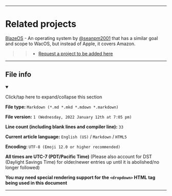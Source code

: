 
***

# Related projects

[BlazeOS](https://github.com/seanpm2001/BlazeOS/) - An operating system by [@seanpm2001](https://github.com/seanpm2001/) that has a similar goal and scope to WacOS, but instead of Apple, it covers Amazon.

> > * [Request a project to be added here](https://github.com/seanpm2001/WacOS/issues/17/)

***

## File info

<details open><summary><p lang="en">Click/tap here to expand/collapse this section</p></summary>

**File type:** `Markdown (*.md *.mkd *.mdown *.markdown)`

**File version:** `1 (Wednesday, 2022 January 12th at 7:05 pm)`

**Line count (including blank lines and compiler line):** `33`

**Current article language:** `English (US)` / `Markdown` / `HTML5`

**Encoding:** `UTF-8 (Emoji 12.0 or higher recommended)`

**All times are UTC-7 (PDT/Pacific Time)** (Please also account for DST (Daylight Savings Time) for older/newer entries up until it is abolished/no longer followed)

**You may need special rendering support for the `<dropdown>` HTML tag being used in this document**

</details>

***
